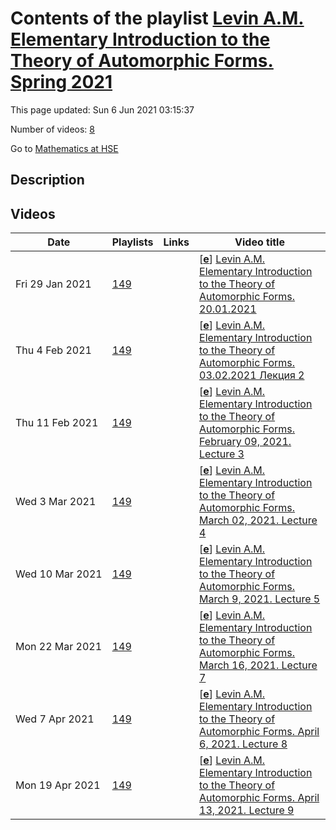 # Contents of the playlist [Levin A.M. Elementary Introduction to the Theory of Automorphic Forms. Spring 2021](https://www.youtube.com/playlist?list=PLq3E5oubNNoB2UT0AozTqswFOgpLqEy9-)

This page updated: Sun 6 Jun 2021 03:15:37

Number of videos: [8](#videos)

Go to [Mathematics at HSE](../README.md)

## Description



## Videos

|Date|Playlists|Links|Video title|
|---|---|---|---|
| Fri&nbsp;29&nbsp;Jan&nbsp;2021 | [149](../playlists/149 "Levin A.M. Elementary Introduction to the Theory of Automorphic Forms. Spring 2021") |  | [[**e**](https://studio.youtube.com/video/Ik_21HMVyWw/edit "Edit")] [Levin A.M. Elementary Introduction to the Theory of Automorphic Forms. 20.01.2021](https://www.youtube.com/watch?v=Ik_21HMVyWw&list=PLq3E5oubNNoB2UT0AozTqswFOgpLqEy9-) |
| Thu&nbsp;4&nbsp;Feb&nbsp;2021 | [149](../playlists/149 "Levin A.M. Elementary Introduction to the Theory of Automorphic Forms. Spring 2021") |  | [[**e**](https://studio.youtube.com/video/6QF1emwt5a0/edit "Edit")] [Levin A.M. Elementary Introduction to the Theory of Automorphic Forms. 03.02.2021 Лекция 2](https://www.youtube.com/watch?v=6QF1emwt5a0&list=PLq3E5oubNNoB2UT0AozTqswFOgpLqEy9-) |
| Thu&nbsp;11&nbsp;Feb&nbsp;2021 | [149](../playlists/149 "Levin A.M. Elementary Introduction to the Theory of Automorphic Forms. Spring 2021") |  | [[**e**](https://studio.youtube.com/video/JAQ2-u285KY/edit "Edit")] [Levin A.M. Elementary Introduction to the Theory of Automorphic Forms. February 09, 2021. Lecture 3](https://www.youtube.com/watch?v=JAQ2-u285KY&list=PLq3E5oubNNoB2UT0AozTqswFOgpLqEy9-) |
| Wed&nbsp;3&nbsp;Mar&nbsp;2021 | [149](../playlists/149 "Levin A.M. Elementary Introduction to the Theory of Automorphic Forms. Spring 2021") |  | [[**e**](https://studio.youtube.com/video/VLjLk92Teto/edit "Edit")] [Levin A.M. Elementary Introduction to the Theory of Automorphic Forms. March 02, 2021. Lecture 4](https://www.youtube.com/watch?v=VLjLk92Teto&list=PLq3E5oubNNoB2UT0AozTqswFOgpLqEy9-) |
| Wed&nbsp;10&nbsp;Mar&nbsp;2021 | [149](../playlists/149 "Levin A.M. Elementary Introduction to the Theory of Automorphic Forms. Spring 2021") |  | [[**e**](https://studio.youtube.com/video/PTQj3jak-dI/edit "Edit")] [Levin A.M. Elementary Introduction to the Theory of Automorphic Forms. March 9, 2021. Lecture 5](https://www.youtube.com/watch?v=PTQj3jak-dI&list=PLq3E5oubNNoB2UT0AozTqswFOgpLqEy9-) |
| Mon&nbsp;22&nbsp;Mar&nbsp;2021 | [149](../playlists/149 "Levin A.M. Elementary Introduction to the Theory of Automorphic Forms. Spring 2021") |  | [[**e**](https://studio.youtube.com/video/GJlm-6mtIck/edit "Edit")] [Levin A.M. Elementary Introduction to the Theory of Automorphic Forms. March 16, 2021. Lecture 7](https://www.youtube.com/watch?v=GJlm-6mtIck&list=PLq3E5oubNNoB2UT0AozTqswFOgpLqEy9-) |
| Wed&nbsp;7&nbsp;Apr&nbsp;2021 | [149](../playlists/149 "Levin A.M. Elementary Introduction to the Theory of Automorphic Forms. Spring 2021") |  | [[**e**](https://studio.youtube.com/video/nCPRp3_x-pg/edit "Edit")] [Levin A.M. Elementary Introduction to the Theory of Automorphic Forms. April 6, 2021. Lecture 8](https://www.youtube.com/watch?v=nCPRp3_x-pg&list=PLq3E5oubNNoB2UT0AozTqswFOgpLqEy9-) |
| Mon&nbsp;19&nbsp;Apr&nbsp;2021 | [149](../playlists/149 "Levin A.M. Elementary Introduction to the Theory of Automorphic Forms. Spring 2021") |  | [[**e**](https://studio.youtube.com/video/REorp0DnpFw/edit "Edit")] [Levin A.M. Elementary Introduction to the Theory of Automorphic Forms. April 13, 2021. Lecture 9](https://www.youtube.com/watch?v=REorp0DnpFw&list=PLq3E5oubNNoB2UT0AozTqswFOgpLqEy9- "MS TEAMS") |
